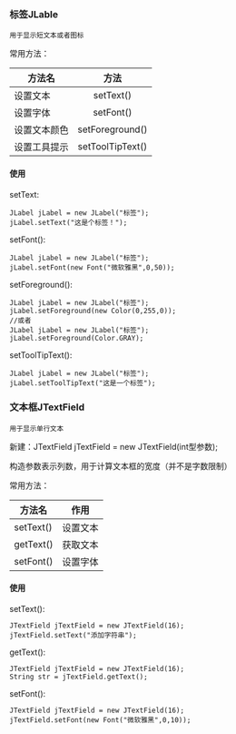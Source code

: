 ### 标签JLable
    用于显示短文本或者图标
   
常用方法： </br>

方法名|方法
--|:--:
设置文本|setText()
设置字体|setFont()
设置文本颜色|setForeground()
设置工具提示|setToolTipText()

#### 使用

setText:
```
JLabel jLabel = new JLabel("标签");
jLabel.setText("这是个标签！");
```

setFont():
```
JLabel jLabel = new JLabel("标签");
jLabel.setFont(new Font("微软雅黑",0,50));
```

setForeground():
```
JLabel jLabel = new JLabel("标签");
jLabel.setForeground(new Color(0,255,0));
//或者
JLabel jLabel = new JLabel("标签");
jLabel.setForeground(Color.GRAY);
```

setToolTipText():
```
JLabel jLabel = new JLabel("标签");
jLabel.setToolTipText("这是一个标签");
```
### 文本框JTextField
    用于显示单行文本

新建：JTextField jTextField = new JTextField(int型参数);

构造参数表示列数，用于计算文本框的宽度（并不是字数限制）

常用方法：

方法名|作用
---|:--:
setText() | 设置文本
getText() | 获取文本
setFont() | 设置字体

#### 使用

setText():
```
JTextField jTextField = new JTextField(16);
jTextField.setText("添加字符串");
```

getText():
```
JTextField jTextField = new JTextField(16);
String str = jTextField.getText();
```

setFont():
```
JTextField jTextField = new JTextField(16);
jTextField.setFont(new Font("微软雅黑",0,10));
```
